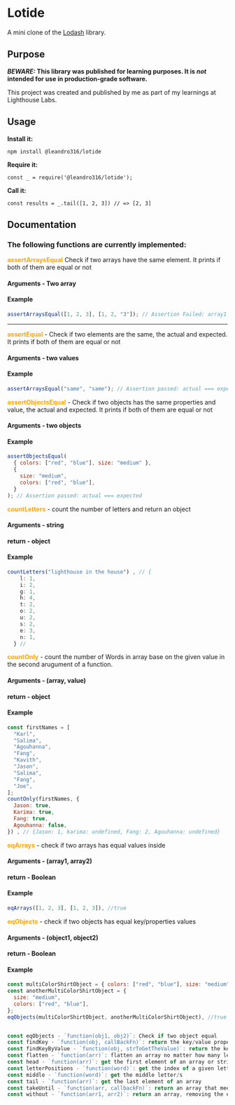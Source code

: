 # Lotide

A mini clone of the [Lodash](https://lodash.com) library.

## Purpose

**_BEWARE:_ This library was published for learning purposes. It is _not_ intended for use in production-grade software.**

This project was created and published by me as part of my learnings at Lighthouse Labs.

## Usage

**Install it:**

`npm install @leandro316/lotide`

**Require it:**

`const _ = require('@leandro316/lotide');`

**Call it:**

`const results = _.tail([1, 2, 3]) // => [2, 3]`

## Documentation

### The following functions are currently implemented:

<span style="color: orange;">**assertArraysEqual**</span> Check if two arrays have the same element. It prints if both of them are equal or not

#### Arguments - Two array

#### Example

```javascript
assertArraysEqual([1, 2, 3], [1, 2, "3"]); // Assertion Failed: array1 === array2
```

---

<span style="color: orange;">**assertEqual**</span> - Check if two elements are the same, the actual and expected. It prints if both of them are equal or not

#### Arguments - two values

#### Example

```javascript
assertArraysEqual("same", "same"); // Assertion passed: actual === expected
```

<span style="color: orange;">**assertObjectsEqual**</span> - Check if two objects has the same properties and value, the actual and expected. It prints if both of them are equal or not

#### Arguments - two objects

#### Example

```javascript
assertObjectsEqual(
  { colors: ["red", "blue"], size: "medium" },
  {
    size: "medium",
    colors: ["red", "blue"],
  }
); // Assertion passed: actual === expected
```

<span style="color: orange;">**countLetters**</span> - count the number of letters and return an object

#### Arguments - string

#### return - object

#### Example

```javascript
countLetters("lighthouse in the house") , // {
    l: 1,
    i: 2,
    g: 1,
    h: 4,
    t: 2,
    o: 2,
    u: 2,
    s: 2,
    e: 3,
    n: 1,
  } //
```

<span style="color: orange;">**countOnly**</span> - count the number of Words in array base on the given value in the second arugument of a function.

#### Arguments - (array, value)

#### return - object

#### Example

```javascript
const firstNames = [
  "Karl",
  "Salima",
  "Agouhanna",
  "Fang",
  "Kavith",
  "Jason",
  "Salima",
  "Fang",
  "Joe",
];
countOnly(firstNames, {
  Jason: true,
  Karima: true,
  Fang: true,
  Agouhanna: false,
}) , // {Jason: 1, karima: undefined, Fang: 2, Agouhanna: undefined}
```

<span style="color: orange;">**eqArrays**</span> - check if two arrays has equal values inside

#### Arguments - (array1, array2)

#### return - Boolean

#### Example

```javascript
eqArrays([1, 2, 3], [1, 2, 3]), //true
```

<span style="color: orange;">**eqObjects**</span> - check if two objects has equal key/properties values

#### Arguments - (object1, object2)

#### return - Boolean

#### Example

```javascript
const multiColorShirtObject = { colors: ["red", "blue"], size: "medium" };
const anotherMultiColorShirtObject = {
  size: "medium",
  colors: ["red", "blue"],
};
eqObjects(multiColorShirtObject, anotherMultiColorShirtObject), //true


const eqObjects - `function(obj1, obj2)`: Check if two object equal
const findKey - `function(obj, callBackFn)`: return the key/value properties that meet the requirements in the callback functions
const findKeyByValue - `function(obj, strToGetTheValue)`: return the key property in object that meet the requirements
const flatten - `function(arr)`: flatten an array no matter how many levels of array inside the array
const head - `function(arr)`: get the first element of an array or string
const letterPositions - `function(word)`: get the index of a given letter/s
const middle - `function(word)`: get the middle letter/s
const tail - `function(arr)`: get the last element of an array
const takeUntil - `function(arr, callbackFn)`: return an array that meet the requirements in the call back functions
const without - `function(arr1, arr2)`: return an array, removing the element in array one that array two have
```
